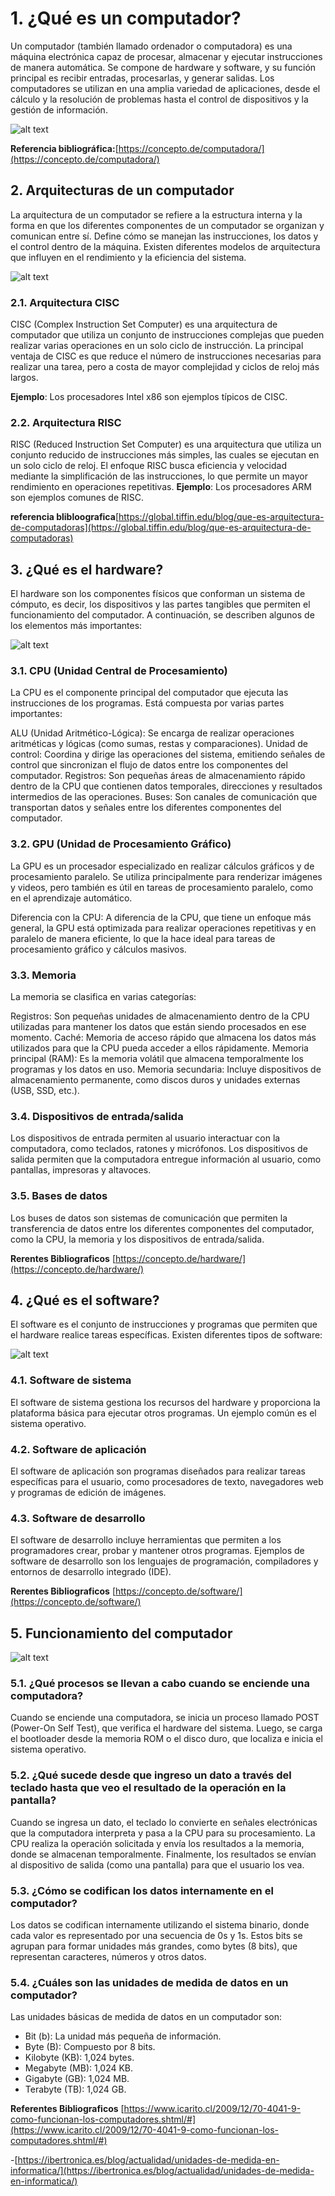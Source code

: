 # 1. ¿Qué es un computador?

Un computador (también llamado ordenador o computadora) es una máquina electrónica capaz de procesar, almacenar y ejecutar instrucciones de manera automática. Se compone de hardware y software, y su función principal es recibir entradas, procesarlas, y generar salidas. Los computadores se utilizan en una amplia variedad de aplicaciones, desde el cálculo y la resolución de problemas hasta el control de dispositivos y la gestión de información.

![alt text](Imagenes/computador.jpg)

**Referencia bibliográfica:**[https://concepto.de/computadora/](https://concepto.de/computadora/)

## 2. Arquitecturas de un computador
La arquitectura de un computador se refiere a la estructura interna y la forma en que los diferentes componentes de un computador se organizan y comunican entre sí. Define cómo se manejan las instrucciones, los datos y el control dentro de la máquina. Existen diferentes modelos de arquitectura que influyen en el rendimiento y la eficiencia del sistema.

![alt text](<Imagenes/arquitectura de un computador.jpg>)

### 2.1. Arquitectura CISC
CISC (Complex Instruction Set Computer) es una arquitectura de computador que utiliza un conjunto de instrucciones complejas que pueden realizar varias operaciones en un solo ciclo de instrucción. La principal ventaja de CISC es que reduce el número de instrucciones necesarias para realizar una tarea, pero a costa de mayor complejidad y ciclos de reloj más largos.

**Ejemplo**: Los procesadores Intel x86 son ejemplos típicos de CISC.
### 2.2. Arquitectura RISC
RISC (Reduced Instruction Set Computer) es una arquitectura que utiliza un conjunto reducido de instrucciones más simples, las cuales se ejecutan en un solo ciclo de reloj. El enfoque RISC busca eficiencia y velocidad mediante la simplificación de las instrucciones, lo que permite un mayor rendimiento en operaciones repetitivas.
**Ejemplo**: Los procesadores ARM son ejemplos comunes de RISC.

**referencia blibloografica**[https://global.tiffin.edu/blog/que-es-arquitectura-de-computadoras](https://global.tiffin.edu/blog/que-es-arquitectura-de-computadoras)

## 3. ¿Qué es el hardware?
El hardware son los componentes físicos que conforman un sistema de cómputo, es decir, los dispositivos y las partes tangibles que permiten el funcionamiento del computador. A continuación, se describen algunos de los elementos más importantes:

![alt text](Imagenes/hardwaree.jpg)

### 3.1. CPU (Unidad Central de Procesamiento)
La CPU es el componente principal del computador que ejecuta las instrucciones de los programas. Está compuesta por varias partes importantes:

ALU (Unidad Aritmético-Lógica): Se encarga de realizar operaciones aritméticas y lógicas (como sumas, restas y comparaciones).
Unidad de control: Coordina y dirige las operaciones del sistema, emitiendo señales de control que sincronizan el flujo de datos entre los componentes del computador.
Registros: Son pequeñas áreas de almacenamiento rápido dentro de la CPU que contienen datos temporales, direcciones y resultados intermedios de las operaciones.
Buses: Son canales de comunicación que transportan datos y señales entre los diferentes componentes del computador.
### 3.2. GPU (Unidad de Procesamiento Gráfico)
La GPU es un procesador especializado en realizar cálculos gráficos y de procesamiento paralelo. Se utiliza principalmente para renderizar imágenes y videos, pero también es útil en tareas de procesamiento paralelo, como en el aprendizaje automático.

Diferencia con la CPU: A diferencia de la CPU, que tiene un enfoque más general, la GPU está optimizada para realizar operaciones repetitivas y en paralelo de manera eficiente, lo que la hace ideal para tareas de procesamiento gráfico y cálculos masivos.
### 3.3. Memoria
La memoria se clasifica en varias categorías:

Registros: Son pequeñas unidades de almacenamiento dentro de la CPU utilizadas para mantener los datos que están siendo procesados en ese momento.
Caché: Memoria de acceso rápido que almacena los datos más utilizados para que la CPU pueda acceder a ellos rápidamente.
Memoria principal (RAM): Es la memoria volátil que almacena temporalmente los programas y los datos en uso.
Memoria secundaria: Incluye dispositivos de almacenamiento permanente, como discos duros y unidades externas (USB, SSD, etc.).
### 3.4. Dispositivos de entrada/salida
Los dispositivos de entrada permiten al usuario interactuar con la computadora, como teclados, ratones y micrófonos. Los dispositivos de salida permiten que la computadora entregue información al usuario, como pantallas, impresoras y altavoces.

### 3.5. Bases de datos
Los buses de datos son sistemas de comunicación que permiten la transferencia de datos entre los diferentes componentes del computador, como la CPU, la memoria y los dispositivos de entrada/salida.

**Rerentes Bibliograficos** [https://concepto.de/hardware/](https://concepto.de/hardware/)

## 4. ¿Qué es el software?
El software es el conjunto de instrucciones y programas que permiten que el hardware realice tareas específicas. Existen diferentes tipos de software:

![alt text](Imagenes/software.png)

### 4.1. Software de sistema
El software de sistema gestiona los recursos del hardware y proporciona la plataforma básica para ejecutar otros programas. Un ejemplo común es el sistema operativo.

### 4.2. Software de aplicación
El software de aplicación son programas diseñados para realizar tareas específicas para el usuario, como procesadores de texto, navegadores web y programas de edición de imágenes.

### 4.3. Software de desarrollo
El software de desarrollo incluye herramientas que permiten a los programadores crear, probar y mantener otros programas. Ejemplos de software de desarrollo son los lenguajes de programación, compiladores y entornos de desarrollo integrado (IDE).

**Rerentes Bibliograficos** [https://concepto.de/software/](https://concepto.de/software/)

## 5. Funcionamiento del computador

![alt text](<Imagenes/funcionamientos de la computadora.jpg>)

### 5.1. ¿Qué procesos se llevan a cabo cuando se enciende una computadora?
Cuando se enciende una computadora, se inicia un proceso llamado POST (Power-On Self Test), que verifica el hardware del sistema. Luego, se carga el bootloader desde la memoria ROM o el disco duro, que localiza e inicia el sistema operativo.

### 5.2. ¿Qué sucede desde que ingreso un dato a través del teclado hasta que veo el resultado de la operación en la pantalla?
Cuando se ingresa un dato, el teclado lo convierte en señales electrónicas que la computadora interpreta y pasa a la CPU para su procesamiento. La CPU realiza la operación solicitada y envía los resultados a la memoria, donde se almacenan temporalmente. Finalmente, los resultados se envían al dispositivo de salida (como una pantalla) para que el usuario los vea.

### 5.3. ¿Cómo se codifican los datos internamente en el computador?
Los datos se codifican internamente utilizando el sistema binario, donde cada valor es representado por una secuencia de 0s y 1s. Estos bits se agrupan para formar unidades más grandes, como bytes (8 bits), que representan caracteres, números y otros datos.

### 5.4. ¿Cuáles son las unidades de medida de datos en un computador?
Las unidades básicas de medida de datos en un computador son:

- Bit (b): La unidad más pequeña de información.
- Byte (B): Compuesto por 8 bits.
- Kilobyte (KB): 1,024 bytes.
- Megabyte (MB): 1,024 KB.
- Gigabyte (GB): 1,024 MB.
- Terabyte (TB): 1,024 GB.

**Referentes Bibliograficos** [https://www.icarito.cl/2009/12/70-4041-9-como-funcionan-los-computadores.shtml/#](https://www.icarito.cl/2009/12/70-4041-9-como-funcionan-los-computadores.shtml/#)

-[https://ibertronica.es/blog/actualidad/unidades-de-medida-en-informatica/](https://ibertronica.es/blog/actualidad/unidades-de-medida-en-informatica/)

